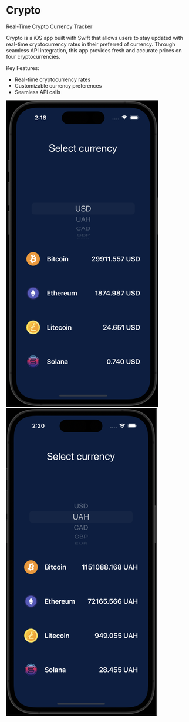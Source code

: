 # Crypto
 Real-Time Crypto Currency Tracker


Crypto is a iOS app built with Swift that allows users to stay updated with real-time cryptocurrency rates in their preferred of currency. Through seamless API integration, this app provides fresh and accurate prices on four cryptocurrencies.

Key Features:

- Real-time cryptocurrency rates
- Customizable currency preferences
- Seamless API calls

![screenshot](https://github.com/OlegZhovtanskyi/Crypto/blob/main/Screenshot%202023-07-23%20at%2014.18.53.png)&nbsp;&nbsp;&nbsp;&nbsp;&nbsp;&nbsp;&nbsp;&nbsp;&nbsp;&nbsp;&nbsp;&nbsp;&nbsp;&nbsp;&nbsp;&nbsp;&nbsp;&nbsp;&nbsp;&nbsp;
![screenshot](https://github.com/OlegZhovtanskyi/Crypto/blob/main/Screenshot%202023-07-23%20at%2014.20.09.png)
